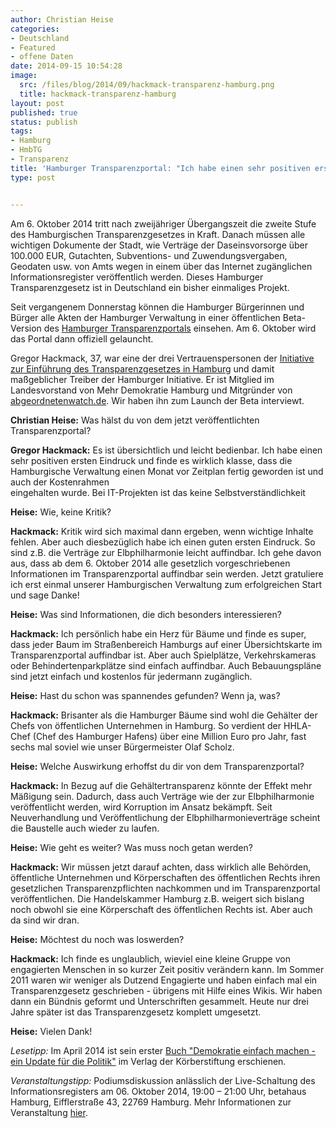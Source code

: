```yaml
---
author: Christian Heise
categories:
- Deutschland
- Featured
- offene Daten
date: 2014-09-15 10:54:28
image:
  src: /files/blog/2014/09/hackmack-transparenz-hamburg.png
  title: hackmack-transparenz-hamburg
layout: post
published: true
status: publish
tags:
- Hamburg
- HmbTG
- Transparenz
title: 'Hamburger Transparenzportal: "Ich habe einen sehr positiven ersten Eindruck"'
type: post


---
```


Am 6. Oktober 2014 tritt nach zweijähriger Übergangszeit die zweite Stufe des Hamburgischen Transparenzgesetzes in Kraft. Danach müssen alle wichtigen Dokumente der Stadt, wie Verträge der Daseinsvorsorge über 100.000 EUR, Gutachten, Subventions- und Zuwendungsvergaben, Geodaten usw. von Amts wegen in einem über das Internet zugänglichen Informationsregister veröffentlich werden. Dieses Hamburger Transparenzgesetz ist in Deutschland ein bisher einmaliges Projekt.

Seit vergangenem Donnerstag können die Hamburger Bürgerinnen und Bürger alle Akten der Hamburger Verwaltung in einer öffentlichen Beta-Version des [Hamburger Transparenzportals](http://transparenz.hamburg.de) einsehen. Am 6. Oktober wird das Portal dann offiziell gelauncht.

Gregor Hackmack, 37, war eine der drei Vertrauenspersonen der [Initiative zur Einführung des Transparenzgesetzes in Hamburg](http://www.transparenzgesetz.de/) und damit maßgeblicher Treiber der Hamburger Initiative. Er ist Mitglied im Landesvorstand von Mehr Demokratie Hamburg und Mitgründer von [abgeordnetenwatch.de](http://abgeordnetenwatch.de). Wir haben ihn zum Launch der Beta interviewt.

**Christian Heise:** Was hälst du von dem jetzt veröffentlichten Transparenzportal?

**Gregor Hackmack:** Es ist übersichtlich und leicht bedienbar. Ich habe einen sehr positiven ersten Eindruck und finde es wirklich klasse, dass die Hamburgische Verwaltung einen Monat vor Zeitplan fertig geworden ist und auch der Kostenrahmen  
eingehalten wurde. Bei IT-Projekten ist das keine Selbstverständlichkeit

**Heise:** Wie, keine Kritik?

**Hackmack:** Kritik wird sich maximal dann ergeben, wenn wichtige Inhalte fehlen. Aber auch diesbezüglich habe ich einen guten ersten Eindruck. So sind z.B. die Verträge zur Elbphilharmonie leicht auffindbar. Ich gehe davon aus, dass ab dem 6. Oktober 2014 alle gesetzlich vorgeschriebenen Informationen im Transparenzportal auffindbar sein werden. Jetzt gratuliere ich erst einmal unserer Hamburgischen Verwaltung zum erfolgreichen Start und sage Danke!

**Heise:** Was sind Informationen, die dich besonders interessieren?

**Hackmack:** Ich persönlich habe ein Herz für Bäume und finde es super, dass jeder Baum im Straßenbereich Hamburgs auf einer Übersichtskarte im Transparenzportal auffindbar ist. Aber auch Spielplätze, Verkehrskameras oder Behindertenparkplätze sind einfach auffindbar. Auch Bebauungspläne sind jetzt einfach und kostenlos für jedermann zugänglich.

**Heise:** Hast du schon was spannendes gefunden? Wenn ja, was?

**Hackmack:** Brisanter als die Hamburger Bäume sind wohl die Gehälter der Chefs von öffentlichen Unternehmen in Hamburg. So verdient der HHLA-Chef (Chef des Hamburger Hafens) über eine Million Euro pro Jahr, fast sechs mal soviel wie unser Bürgermeister Olaf Scholz.

**Heise:** Welche Auswirkung erhoffst du dir von dem Transparenzportal?

**Hackmack:** In Bezug auf die Gehältertransparenz könnte der Effekt mehr Mäßigung sein. Dadurch, dass auch Verträge wie der zur Elbphilharmonie veröffentlicht werden, wird Korruption im Ansatz bekämpft. Seit Neuverhandlung und Veröffentlichung der Elbphilharmonieverträge scheint die Baustelle auch wieder zu laufen.

**Heise:** Wie geht es weiter? Was muss noch getan werden?

**Hackmack:** Wir müssen jetzt darauf achten, dass wirklich alle Behörden, öffentliche Unternehmen und Körperschaften des öffentlichen Rechts ihren gesetzlichen Transparenzpflichten nachkommen und im Transparenzportal veröffentlichen. Die Handelskammer Hamburg z.B. weigert sich bislang noch obwohl sie eine Körperschaft des öffentlichen Rechts ist. Aber auch da sind wir dran.

**Heise:** Möchtest du noch was loswerden?

**Hackmack:** Ich finde es unglaublich, wieviel eine kleine Gruppe von engagierten Menschen in so kurzer Zeit positiv verändern kann. Im Sommer 2011 waren wir weniger als Dutzend Engagierte und haben einfach mal ein Transparenzgesetz geschrieben - übrigens mit Hilfe eines Wikis. Wir haben dann ein Bündnis geformt und Unterschriften gesammelt. Heute nur drei Jahre später ist das Transparenzgesetz komplett umgesetzt.

**Heise:** Vielen Dank!

_Lesetipp:_ Im April 2014 ist sein erster [Buch "Demokratie einfach machen - ein Update für die Politik"](http://www.amazon.de/Demokratie-einfach-machen-Update-Politik/dp/3896841580/) im Verlag der Körberstiftung erschienen.

_Veranstaltungstipp:_ Podiumsdiskussion anlässlich der Live-Schaltung des Informationsregisters am 06. Oktober 2014, 19:00 – 21:00 Uhr, betahaus Hamburg, Eifflerstraße 43, 22769 Hamburg. Mehr Informationen zur Veranstaltung [hier](http://www.transparenzgesetz.de/).